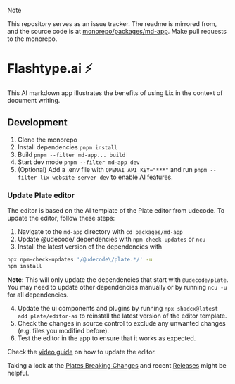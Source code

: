 > [!NOTE]
> This repository serves as an issue tracker. The readme is mirrored from, and the source code is at [monorepo/packages/md-app](https://github.com/opral/monorepo/tree/md-app/packages/md-app). Make pull requests to the monorepo.

# Flashtype.ai ⚡️

This AI markdown app illustrates the benefits of using Lix in the context of document writing.

## Development

1. Clone the monorepo
2. Install dependencies `pnpm install`
3. Build `pnpm --filter md-app... build`
4. Start dev mode `pnpm --filter md-app dev`
5. (Optional) Add a .env file with `OPENAI_API_KEY="***"` and run `pnpm --filter lix-website-server dev` to enable AI features.

### Update Plate editor

The editor is based on the AI template of the Plate editor from udecode. To update the editor, follow these steps:

1. Navigate to the `md-app` directory with `cd packages/md-app`
2. Update @udecode/ dependencies with `npm-check-updates` or `ncu`
3. Install the latest version of the dependencies with

```bash
npx npm-check-updates '/@udecode\/plate.*/' -u
npm install
```

**Note:** This will only update the dependencies that start with `@udecode/plate`. You may need to update other dependencies manually or by running `ncu -u` for all dependencies.

4. Update the ui components and plugins by running `npx shadcx@latest add plate/editor-ai` to reinstall the latest version of the editor template.
5. Check the changes in source control to exclude any unwanted changes (e.g. files you modified before).
6. Test the editor in the app to ensure that it works as expected.

Check the [video guide](https://www.loom.com/share/d38e754c4dc041b1a66822c38141ef5b) on how to update the editor.

Taking a look at the [Plates Breaking Changes](https://github.com/udecode/plate/blob/main/BREAKING_CHANGES.md) and recent [Releases](https://github.com/udecode/plate/releases) might be helpful.
